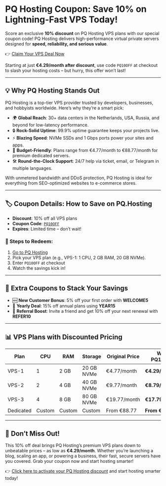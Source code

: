 # PQ Hosting Coupon: Save 10% on Lightning-Fast VPS Today!

Score an exclusive **10% discount** on PQ Hosting VPS plans with our special coupon code! PQ Hosting delivers high-performance virtual private servers designed for **speed, reliability, and serious value**.

👉 <a href="https://pq.hosting/?from=623877" target="_blank">Claim Your VPS Deal Now</a>

Starting at just **€4.29/month after discount**, use code `PQ10OFF` at checkout to slash your hosting costs – but hurry, this offer won’t last!

---

## 💡 Why PQ Hosting Stands Out

PQ Hosting is a top-tier VPS provider trusted by developers, businesses, and hobbyists worldwide. Here’s why they’re a smart pick:

- 🌍 **Global Reach**: 30+ data centers in the Netherlands, USA, Russia, and beyond for low-latency performance.
- 🔒 **Rock-Solid Uptime**: 99.9% uptime guarantee keeps your projects live.
- ⚡ **Blazing Speed**: NVMe SSDs and 1 Gbps ports power your sites and apps.
- 💸 **Budget-Friendly**: Plans range from €4.77/month to €88.77/month for premium dedicated servers.
- 🛠️ **Round-the-Clock Support**: 24/7 help via ticket, email, or Telegram in multiple languages.

With unmetered bandwidth and DDoS protection, PQ Hosting is ideal for everything from SEO-optimized websites to e-commerce stores.

---

## 🏷️ Coupon Details: How to Save on PQ.Hosting

- **Discount**: 10% off all VPS plans  
- **Coupon Code**: [`PQ10OFF`](https://pq.hosting/?from=623877)  
- **Expires**:  Limited time – don’t wait!

### 🔧 Steps to Redeem:

1. <a href="https://pq.hosting/?from=623877" target="_blank">Go to PQ Hosting</a>  
2. Pick your VPS plan (e.g., VPS-1: 1 CPU, 2 GB RAM, 20 GB NVMe).  
3. Enter `PQ10OFF` at checkout  
4. Watch the savings kick in!

---

## 🎁 Extra Coupons to Stack Your Savings

- 🆕 **New Customer Bonus**: 5% off your first order with **WELCOME5** 
- 📆 **Yearly Deal**: 15% off annual plans using **YEAR15**
- 🙌 **Referral Boost**: Invite a friend and get 10% off your next renewal with **REFER10**

---

## 📊 VPS Plans with Discounted Pricing

| Plan    | CPU | RAM  | Storage    | Original Price | With PQ10OFF |
|---------|-----|------|------------|----------------|---------------|
| VPS-1   | 1   | 2 GB | 20 GB NVMe | €4.77/month    | **€4.29/month** |
| VPS-2   | 2   | 4 GB | 40 GB NVMe | €9.77/month    | **€8.79/month** |
| VPS-3   | 4   | 8 GB | 80 GB NVMe | €19.77/month   | **€17.79/month** |
| Dedicated | Custom | Custom | Custom | From €88.77    | **From €79.89** |

---

## 🔔 Don’t Miss Out!

This 10% off deal brings PQ Hosting’s premium VPS plans down to unbeatable prices – as low as **€4.29/month**. Whether you’re launching a blog, scaling an app, or powering a business, their fast, secure servers have you covered. Grab your coupon now and start hosting smarter!

👉 <a href="https://pq.hosting/?from=623877" target="_blank">Click here to activate your PQ Hosting discount</a> and start hosting smarter today!

